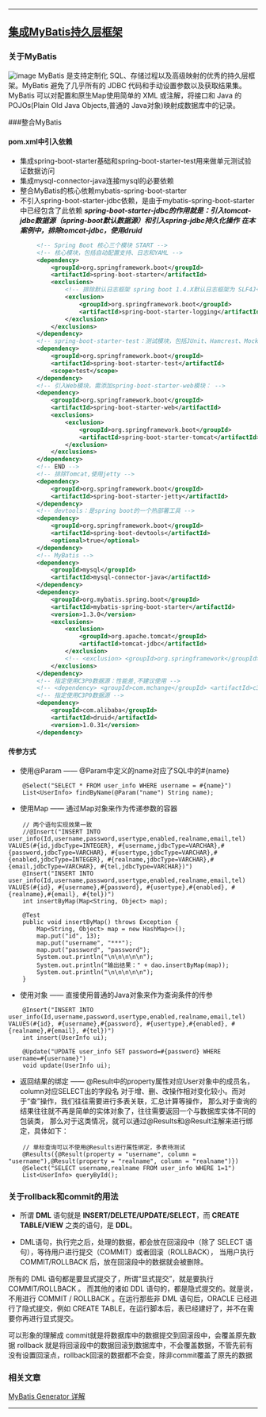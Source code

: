 ----
## [集成MyBatis持久层框架](https://github.com/timebusker/spring-boot/tree/master/spring-boot-13-MyBatis/)

### 关于MyBatis
![image](https://github.com/timebusker/spring-boot/raw/master/static/spring-boot-13-MyBatis/mybatis-logo.png?raw=true)
MyBatis 是支持定制化 SQL、存储过程以及高级映射的优秀的持久层框架。MyBatis 避免了几乎所有的 JDBC 
代码和手动设置参数以及获取结果集。MyBatis 可以对配置和原生Map使用简单的 XML 或注解，将接口和 
Java 的 POJOs(Plain Old Java Objects,普通的 Java对象)映射成数据库中的记录。

###整合MyBatis
#### **pom.xml**中引入依赖
+ 集成spring-boot-starter基础和spring-boot-starter-test用来做单元测试验证数据访问
+ 集成mysql-connector-java连接mysql的必要依赖
+ 整合MyBatis的核心依赖mybatis-spring-boot-starter
+ 不引入spring-boot-starter-jdbc依赖，是由于mybatis-spring-boot-starter中已经包含了此依赖
***spring-boot-starter-jdbc的作用就是：引入tomcat-jdbc数据源（spring-boot默认数据源）和引入spring-jdbc持久化操作***
***在本案例中，排除tomcat-jdbc，使用druid***
```xml
		<!-- Spring Boot 核心三个模块 START -->
		<!-- 核心模块，包括自动配置支持、日志和YAML -->
		<dependency>
			<groupId>org.springframework.boot</groupId>
			<artifactId>spring-boot-starter</artifactId>
			<exclusions>
				<!-- 排除默认日志框架 spring boot 1.4.X默认日志框架为 SLF4J+Logback,这里先排除 -->
				<exclusion>
					<groupId>org.springframework.boot</groupId>
					<artifactId>spring-boot-starter-logging</artifactId>
				</exclusion>
			</exclusions>
		</dependency>
		<!-- spring-boot-starter-test：测试模块，包括JUnit、Hamcrest、Mockito -->
		<dependency>
			<groupId>org.springframework.boot</groupId>
			<artifactId>spring-boot-starter-test</artifactId>
			<scope>test</scope>
		</dependency>
		<!-- 引入Web模块，需添加spring-boot-starter-web模块： -->
		<dependency>
			<groupId>org.springframework.boot</groupId>
			<artifactId>spring-boot-starter-web</artifactId>
			<exclusions>
				<exclusion>
					<groupId>org.springframework.boot</groupId>
					<artifactId>spring-boot-starter-tomcat</artifactId>
				</exclusion>
			</exclusions>
		</dependency>
		<!-- END -->
		<!-- 排除Tomcat,使用jetty -->
		<dependency>
			<groupId>org.springframework.boot</groupId>
			<artifactId>spring-boot-starter-jetty</artifactId>
		</dependency>
		<!-- devtools：是spring boot的一个热部署工具 -->
		<dependency>
			<groupId>org.springframework.boot</groupId>
			<artifactId>spring-boot-devtools</artifactId>
			<optional>true</optional>
		</dependency>
		<!-- MyBatis -->
		<dependency>
			<groupId>mysql</groupId>
			<artifactId>mysql-connector-java</artifactId>
		</dependency>
		<dependency>
			<groupId>org.mybatis.spring.boot</groupId>
			<artifactId>mybatis-spring-boot-starter</artifactId>
			<version>1.3.0</version>
			<exclusions>
				<exclusion>
					<groupId>org.apache.tomcat</groupId>
					<artifactId>tomcat-jdbc</artifactId>
				</exclusion>
				<!-- <exclusion> <groupId>org.springframework</groupId> <artifactId>spring-jdbc</artifactId> </exclusion> -->
			</exclusions>
		</dependency>
		<!-- 指定使用C3P0数据源：性能差,不建议使用 -->
		<!-- <dependency> <groupId>com.mchange</groupId> <artifactId>c3p0</artifactId> <version>0.9.5.2</version> </dependency> -->
		<!-- 指定使用C3P0数据源 -->
		<dependency>
			<groupId>com.alibaba</groupId>
			<artifactId>druid</artifactId>
			<version>1.0.31</version>
		</dependency>
```

#### 传参方式
+ 使用@Param —— @Param中定义的name对应了SQL中的#{name}
```
	@Select("SELECT * FROM user_info WHERE username = #{name}")
	List<UserInfo> findByName(@Param("name") String name);
```

+ 使用Map —— 通过Map对象来作为传递参数的容器
```
    // 两个语句实现效果一致
	//@Insert("INSERT INTO user_info(Id,username,password,usertype,enabled,realname,email,tel) VALUES(#{id,jdbcType=INTEGER}, #{username,jdbcType=VARCHAR},#{password,jdbcType=VARCHAR}, #{usertype,jdbcType=VARCHAR},#{enabled,jdbcType=INTEGER}, #{realname,jdbcType=VARCHAR},#{email,jdbcType=VARCHAR}, #{tel,jdbcType=VARCHAR})")
	@Insert("INSERT INTO user_info(Id,username,password,usertype,enabled,realname,email,tel) VALUES(#{id}, #{username},#{password}, #{usertype},#{enabled}, #{realname},#{email}, #{tel})")
	int insertByMap(Map<String, Object> map);
```
```
	@Test
	public void insertByMap() throws Exception {
		Map<String, Object> map = new HashMap<>();
		map.put("id", 13);
		map.put("username", "***");
		map.put("password", "password");
		System.out.println("\n\n\n\n\n");
		System.out.println("输出结果：" + dao.insertByMap(map));
		System.out.println("\n\n\n\n\n");
	}
```

+ 使用对象 —— 直接使用普通的Java对象来作为查询条件的传参
```
	@Insert("INSERT INTO user_info(Id,username,password,usertype,enabled,realname,email,tel) VALUES(#{id}, #{username},#{password}, #{usertype},#{enabled}, #{realname},#{email}, #{tel})")
	int insert(UserInfo ui);
	
	@Update("UPDATE user_info SET password=#{password} WHERE username=#{username}")
	void update(UserInfo ui);
```

+ 返回结果的绑定 —— @Result中的property属性对应User对象中的成员名，column对应SELECT出的字段名
对于增、删、改操作相对变化较小。而对于“查”操作，我们往往需要进行多表关联，汇总计算等操作，
那么对于查询的结果往往就不再是简单的实体对象了，往往需要返回一个与数据库实体不同的包装类，
那么对于这类情况，就可以通过@Results和@Result注解来进行绑定，具体如下：
```
	// 单标查询可以不使用@Results进行属性绑定，多表待测试
	@Results({@Result(property = "username", column = "username"),@Result(property = "realname", column = "realname")})
	@Select("SELECT username,realname FROM user_info WHERE 1=1")
	List<UserInfo> queryById();
```

### 关于rollback和commit的用法
+ 所谓 **DML** 语句就是 **INSERT/DELETE/UPDATE/SELECT**，而 **CREATE TABLE/VIEW** 之类的语句，是 **DDL**。

+ DML语句，执行完之后，处理的数据，都会放在回滚段中（除了 SELECT 语句），等待用户进行提交（COMMIT）或者回滚（ROLLBACK），
当用户执行 COMMIT/ROLLBACK 后，放在回滚段中的数据就会被删除。

所有的 DML 语句都是要显式提交了，所谓“显式提交”，就是要执行 COMMIT/ROLLBACK 。
而其他的诸如 DDL 语句的，都是隐式提交的。就是说，不用进行 COMMIT / ROLLBACK 。在运行那些非
DML 语句后，ORACLE 已经进行了隐式提交，例如 CREATE TABLE，在运行脚本后，表已经建好了，并不在需要你再进行显式提交。

可以形象的理解成
commit就是将数据库中的数据提交到回滚段中，会覆盖原先数据
rollback 就是将回滚段中的数据回滚到数据库中，不会覆盖数据，不管先前有没有设置回滚点，rollback回滚的数据都不会变，除非commit覆盖了原先的数据

### 相关文章

[MyBatis Generator 详解](http://blog.csdn.net/isea533/article/details/42102297)

----